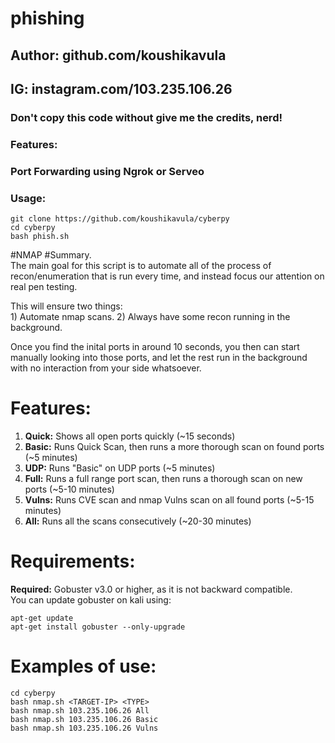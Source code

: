 # phishing
## Author: github.com/koushikavula
## IG: instagram.com/103.235.106.26
### Don't copy this code without give me the credits, nerd! 
### Features:
### Port Forwarding using Ngrok or Serveo
### Usage:
```
git clone https://github.com/koushikavula/cyberpy
cd cyberpy
bash phish.sh
```

#NMAP
#Summary.  
The main goal for this script is to automate all of the process of recon/enumeration that is run every time, and instead focus our attention on real pen testing.  
  
This will ensure two things:  
	1) Automate nmap scans. 
	2) Always have some recon running in the background. 

Once you find the inital ports in around 10 seconds, you then can start manually looking into those ports, and let the rest run in the background with no interaction from your side whatsoever.  
   
# Features:
1. **Quick:**	Shows all open ports quickly (~15 seconds)  
1. **Basic:**	Runs Quick Scan, then runs a more thorough scan on found ports (~5 minutes)  
1. **UDP:**	  Runs "Basic" on UDP ports (~5 minutes)  
1. **Full:** 	Runs a full range port scan, then runs a thorough scan on new ports (~5-10 minutes)  
1. **Vulns:**	Runs CVE scan and nmap Vulns scan on all found ports (~5-15 minutes)  
1. **All:**  	Runs all the scans consecutively (~20-30 minutes)   
# Requirements:
**Required:** Gobuster v3.0 or higher, as it is not backward compatible.  
You can update gobuster on kali using:  
```
apt-get update
apt-get install gobuster --only-upgrade  
``` 
# Examples of use:
```
cd cyberpy
bash nmap.sh <TARGET-IP> <TYPE>  
bash nmap.sh 103.235.106.26 All  
bash nmap.sh 103.235.106.26 Basic  
bash nmap.sh 103.235.106.26 Vulns 

